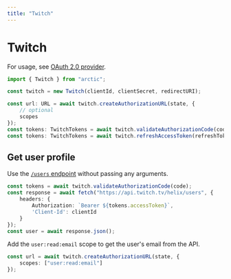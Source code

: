 ```yaml
---
title: "Twitch"
---
```


# Twitch

For usage, see [OAuth 2.0 provider](/guides/oauth2).

```ts
import { Twitch } from "arctic";

const twitch = new Twitch(clientId, clientSecret, redirectURI);
```

```ts
const url: URL = await twitch.createAuthorizationURL(state, {
	// optional
	scopes
});
const tokens: TwitchTokens = await twitch.validateAuthorizationCode(code);
const tokens: TwitchTokens = await twitch.refreshAccessToken(refreshToken);
```

## Get user profile

Use the [`/users` endpoint](https://dev.twitch.tv/docs/api/reference/#get-users) without passing any arguments.

```ts
const tokens = await twitch.validateAuthorizationCode(code);
const response = await fetch("https://api.twitch.tv/helix/users", {
	headers: {
		Authorization: `Bearer ${tokens.accessToken}`,
		'Client-Id': clientId
	}
});
const user = await response.json();
```

Add the `user:read:email` scope to get the user's email from the API.

```ts
const url = await twitch.createAuthorizationURL(state, {
	scopes: ["user:read:email"]
});
```
